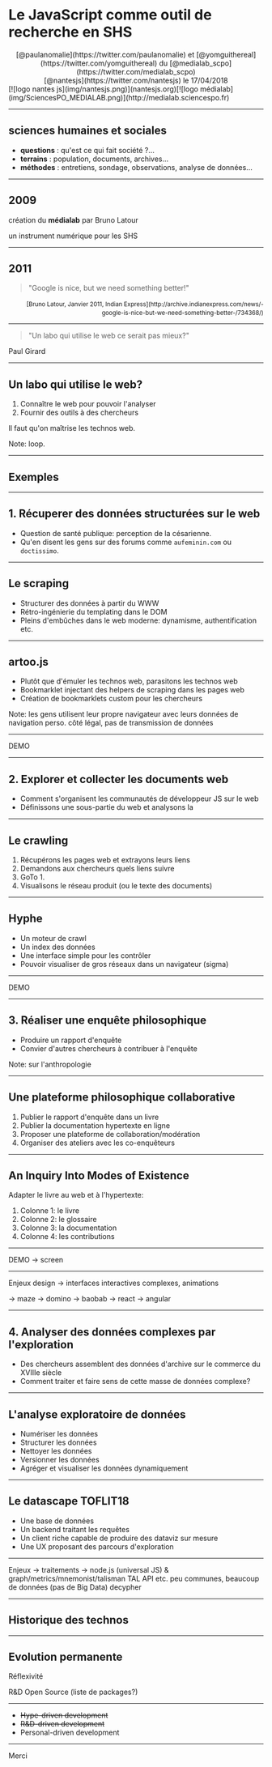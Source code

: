 


# Le JavaScript comme outil de recherche en SHS
<center>[@paulanomalie](https://twitter.com/paulanomalie) et [@yomguithereal](https://twitter.com/yomguithereal) du [@medialab_scpo](https://twitter.com/medialab_scpo)</center>  
<center>[@nantesjs](https://twitter.com/nantesjs) le 17/04/2018</center>  
[![logo nantes js](img/nantesjs.png)<!-- .element: style="width: 150px;"-->](nantesjs.org)[![logo médialab](img/SciencesPO_MEDIALAB.png)<!-- .element: style="height: 150px;float:right;"-->](http://medialab.sciencespo.fr)

---

## sciences humaines et sociales

- **questions** : qu'est ce qui fait société ?...
- **terrains** : population, documents, archives...
- **méthodes** : entretiens, sondage, observations, analyse de données...

---

## 2009
création du **médialab** par Bruno Latour

un instrument numérique pour les SHS

---

## 2011

> "Google is nice, but we need something better!"

<p style="text-align: right;">
  <small>
    [Bruno Latour, Janvier 2011, Indian Express](http://archive.indianexpress.com/news/-google-is-nice-but-we-need-something-better-/734368/)
  </small>
</p>

---

> "Un labo qui utilise le web ce serait pas mieux?"

Paul Girard

---

## Un labo qui utilise le web?

1. Connaître le web pour pouvoir l'analyser
2. Fournir des outils à des chercheurs

Il faut qu'on maîtrise les technos web.

Note: loop.

---

## Exemples

---

## 1. Récuperer des données structurées sur le web

* Question de santé publique: perception de la césarienne.
* Qu'en disent les gens sur des forums comme `aufeminin.com` ou `doctissimo`.

---

## Le scraping

* Structurer des données à partir du WWW
* Rétro-ingénierie du templating dans le DOM
* Pleins d'embûches dans le web moderne: dynamisme, authentification etc.

---

## artoo.js

* Plutôt que d'émuler les technos web, parasitons les technos web
* Bookmarklet injectant des helpers de scraping dans les pages web
* Création de bookmarklets custom pour les chercheurs

Note: les gens utilisent leur propre navigateur avec leurs données de navigation perso. côté légal, pas de transmission de données

---

DEMO

---

## 2. Explorer et collecter les documents web

* Comment s'organisent les communautés de développeur JS sur le web
* Définissons une sous-partie du web et analysons la

---

## Le crawling

1. Récupérons les pages web et extrayons leurs liens
2. Demandons aux chercheurs quels liens suivre
3. GoTo 1.
4. Visualisons le réseau produit (ou le texte des documents)

---

## Hyphe

* Un moteur de crawl
* Un index des données
* Une interface simple pour les contrôler
* Pouvoir visualiser de gros réseaux dans un navigateur (sigma)

---

DEMO

---

## 3. Réaliser une enquête philosophique

* Produire un rapport d'enquête
* Convier d'autres chercheurs à contribuer à l'enquête

Note: sur l'anthropologie

---

## Une plateforme philosophique collaborative

1. Publier le rapport d'enquête dans un livre
2. Publier la documentation hypertexte en ligne
3. Proposer une plateforme de collaboration/modération
4. Organiser des ateliers avec les co-enquêteurs

---

## An Inquiry Into Modes of Existence

Adapter le livre au web et à l'hypertexte:

1. Colonne 1: le livre
2. Colonne 2: le glossaire
3. Colonne 3: la documentation
4. Colonne 4: les contributions

---

DEMO -> screen

---

Enjeux design -> interfaces interactives complexes, animations

-> maze -> domino -> baobab -> react -> angular

---

## 4. Analyser des données complexes par l'exploration

* Des chercheurs assemblent des données d'archive sur le commerce du XVIIIe siècle
* Comment traiter et faire sens de cette masse de données complexe?

---

## L'analyse exploratoire de données

* Numériser les données
* Structurer les données
* Nettoyer les données
* Versionner les données
* Agréger et visualiser les données dynamiquement

---

## Le datascape TOFLIT18

* Une base de données
* Un backend traitant les requêtes
* Un client riche capable de produire des dataviz sur mesure
* Une UX proposant des parcours d'exploration

---

Enjeux -> traitements -> node.js (universal JS) & graph/metrics/mnemonist/talisman TAL API etc. peu communes, beaucoup de données (pas de Big Data) decypher

---

## Historique des technos

---

## Evolution permanente

Réflexivité

R&D Open Source (liste de packages?)

---

* <strike>Hype-driven development</strike>
* <strike>R&D-driven development</strike>
* Personal-driven development

---

Merci
